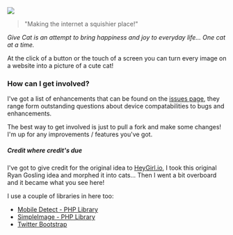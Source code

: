 <img src="http://give.cat/assets/img/gc-git-logo.png">

> "Making the internet a squishier place!"

<i>Give Cat is an attempt to bring happiness and joy to everyday life... One cat at a time.</i>

At the click of a button or the touch of a screen you can turn every image on a website into a picture of a cute cat!

### How can I get involved?

I've got a list of enhancements that can be found on the <a href="http://github.com/mattrayner/Give.Cat/issues/">issues page</a>, they range form outstanding questions about device compatabilities to bugs and enhancements.

The best way to get involved is just to pull a fork and make some changes! I'm up for any improvements / features you've got.

##### Credit where credit's due

I've got to give credit for the original idea to <a href="http://heygirl.io">HeyGirl.io</a>, I took this original Ryan Gosling idea and morphed it into cats... Then I went a bit overboard and it became what you see here!

I use a couple of libraries in here too:
* <a href="https://github.com/serbanghita/Mobile-Detect/">Mobile Detect - PHP Library</a>
* <a href="https://gist.github.com/miguelxt/908143">SimpleImage - PHP Library</a>
* <a href="http://getbootstrap.com/">Twitter Bootstrap</a>